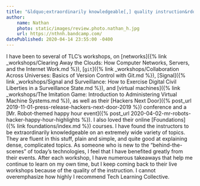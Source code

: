 ```yaml
---
title: "&ldquo;extraordinarily knowledgeable[,] quality instruction&rdquo;"
author:
    name: Nathan
    photo: static/images/review.photo.nathan_h.jpg
    url: https://nthnh.bandcamp.com/
datePublished: 2020-04-14 23:55:00 -0400
---
```


I have been to several of TLC&rsquo;s workshops, on [networks]({% link _workshops/Clearing Away the Clouds: How Computer Networks, Servers, and the Internet Work.md %}), [`git`]({% link _workshops/Collaboration Across Universes: Basics of Version Control with Git.md %}), [Signal]({% link _workshops/Signal and Surveillance: How to Exercise Digital Civil Liberties in a Surveillance State.md %}), and [virtual machines]({% link _workshops/The Imitation Game: Introduction to Administering Virtual Machine Systems.md %}), as well as their [Hackers Next Door]({% post_url 2019-11-01-press-release-hackers-next-door-2019 %}) conference and a [Mr. Robot-themed happy hour event]({% post_url 2020-04-02-mr-robots-hacker-happy-hour-highlights %}). I also loved their online [Foundations]({% link foundations/index.md %}) courses. I have found the instructors to be extraordinarily knowledgeable on an extremely wide variety of topics. They are fluent in this stuff, plain and simple, and quite good at explaining dense, complicated topics. As someone who is new to the &ldquo;behind-the-scenes&rdquo; of today&rsquo;s technologies, I feel that I have benefited greatly from their events. After each workshop, I have numerous takeaways that help me continue to learn on my own time, but I keep coming back to their live workshops because of the quality of the instruction. I cannot overemphasize how highly I recommend Tech Learning Collective.
